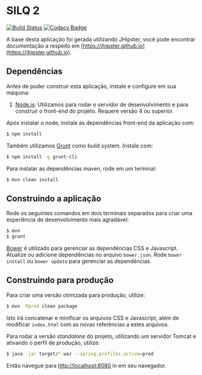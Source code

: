 # SILQ 2

[![Build Status](https://travis-ci.com/CarlosBonetti/silq2.svg?token=TncWKXR1N9y1CQNXWyip&branch=master)](https://travis-ci.com/CarlosBonetti/silq2)
[![Codacy Badge](https://api.codacy.com/project/badge/Grade/dd5df6c7ef01470da3e2c2b5a626eff0)](https://www.codacy.com?utm_source=github.com&amp;utm_medium=referral&amp;utm_content=CarlosBonetti/silq2&amp;utm_campaign=Badge_Grade)

A base desta aplicação foi gerada utilizando JHipster, você pode encontrar documentação a respeito em  [https://jhipster.github.io](https://jhipster.github.io).

## Dependências

Antes de poder construir esta aplicação, instale e configure em sua máquina:

1. [Node.js][]: Utilizamos para rodar o servidor de desenvolvimento e para construir o front-end do projeto. Requere versão 4 ou superior.

Após instalar o node, instale as dependências front-end da aplicação com:

```sh
$ npm install
```

Também utilizamos [Grunt][] como build system. Instale com:

```sh
$ npm install -g grunt-cli
```

Para instalar as dependências maven, rode em um terminal:

```sh
$ mvn clean install
```

## Construindo a aplicação

Rode os seguintes comandos em dois terminais separados para criar uma experiência de desenvolvimento mais agradável:

```sh
$ mvn
$ grunt
```

[Bower][] é utilizado para gerenciar as dependências CSS e Javascript. Atualize ou adicione dependências no arquivo `bower.json`. Rode `bower install` ou `bower update` para gerenciar as dependências.

## Construindo para produção

Para criar uma versão otimizada para produção, utilize:

```sh
$ mvn -Pprod clean package
```

Isto irá concatenar e minificar os arquivos CSS e Javascript, além de modificar `index.html` com as novas referências a estes arquivos.

Para rodar a versão _standalone_ do projeto, utilizando um servidor Tomcat e ativando o perfil de produção, utilize:

```sh
$ java -jar target/*.war --spring.profiles.active=prod
```

Então navegue para [http://localhost:8080](http://localhost:8080) in em seu navegador.

[JHipster]: https://jhipster.github.io/
[Node.js]: https://nodejs.org/
[Bower]: http://bower.io/
[Grunt]: http://gruntjs.com/
